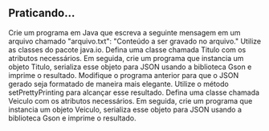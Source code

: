 ## Praticando...

Crie um programa em Java que escreva a seguinte mensagem em um arquivo chamado "arquivo.txt": "Conteúdo a ser gravado no arquivo." Utilize as classes do pacote java.io.
Defina uma classe chamada Titulo com os atributos necessários. Em seguida, crie um programa que instancia um objeto Titulo, serializa esse objeto para JSON usando a biblioteca Gson e imprime o resultado.
Modifique o programa anterior para que o JSON gerado seja formatado de maneira mais elegante. Utilize o método setPrettyPrinting para alcançar esse resultado.
Defina uma classe chamada Veiculo com os atributos necessários. Em seguida, crie um programa que instancia um objeto Veiculo, serializa esse objeto para JSON usando a biblioteca Gson e imprime o resultado.